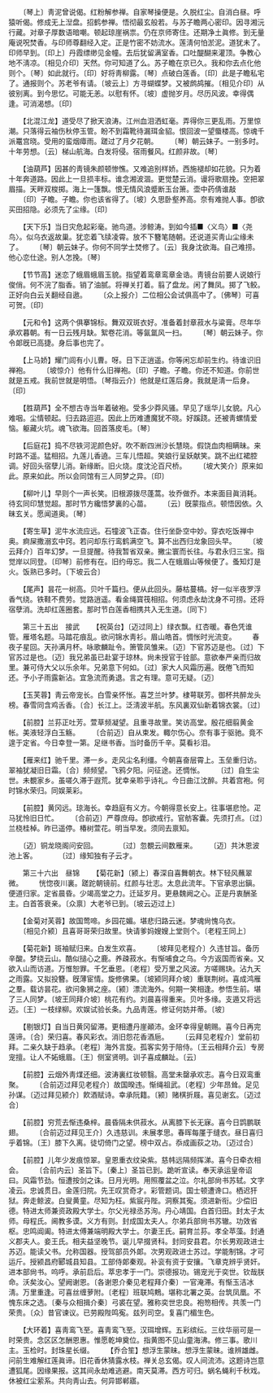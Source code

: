 <!-- { "loadSidebar": true } -->
　　〔琴上〕靑泥曾说偈。红粉解参禅。自家琴操便是。久脱红尘。自消白昼。呼猿听偈。修成无上湼盘。招鹤参禅。悟彻最玄般若。与苏子瞻两心密印。因寻湘沅行藏。对章子厚数语暗嘲。顿起琼崖祸祟。仍在京师寄住。还期净土眞修。到无量庵说呪焚香。与印师尊翻经入定。正是竹密不妨流水。莲淸何怕淤泥。道犹未了。印师早到。〔印上〕丹霞缥缈见金幢。去后犹留满室香。口吐醍醐来灌顶。争教心地不淸凉。〔相见介印〕天然。你可知道了么。苏子瞻在京已久。我和你去点化他则个。〔琴〕如此就行。〔印〕好将靑柳露。〔琴〕点破白莲香。〔印〕此是子瞻私宅了。通报则个。苏老爷有请。〔坡云上〕方寻蝴蝶梦。又被鹧鸪摧。〔相见介印〕从彼别离。到今思忆。可能无恙。以慰有怀。〔坡〕虚抛岁月。尽历风波。幸得偶逢。可消渴想。〔印〕 

　　【北混江龙】道受尽了掀天浪涛。江州血泪洒虹毫。弄得你三更乱雨。万里惊潮。只落得云袖伤秋停玉管。盼不到霜靴待漏珥金貂。恨回波一望蜃楼高。惊魂千派鼍宫晓。受用的蛮烟瘴雨。蹉过了月夕花朝。 
　　〔琴〕朝云妹子。一别多时。十年劳想。〔云〕梯山航海。白发将侵。宿雨餐风。红颜非故。〔琴〕 

　　【油葫芦】因甚的靑镜朱颜顿惨憔。又难追别样娇。西施褪却如花貌。只为着十年奔道路。因此上一旦损丰标。谁念湘波涸。更觉楚云消。谩将歌扇挽。空把翠眉描。天畔双梭掷。海上一篷飘。恨无情风浪蹙断玉台箫。壶中药倩谁敲 
　　〔印〕子瞻。子瞻。你也该省得了。〔坡〕久思卧壑养高。奈有难抛人事。卽欲买田招隐。必须先了尘缘。〔印〕 

　　【天下乐】当日灾危起彩毫。驰鸟道。涉鲸涛。到如今插■〈义鸟〉■〈尧鸟〉。似乌衣返故巢。犹恋着飞牍凌霄。放不下簪笔随朝。还说道买靑山尘缘未了。 
　　〔琴〕朝云妹子。你何不同学士焚修了。〔云〕我身沈欲海。自己难捞。他心恋仕途。别人怎挽。〔琴〕 

　　【节节高】迷恋了蛾眉蛾眉玉貌。指望着鸾章鸾章金诰。靑镜台前要人说娘行俊俏。何不浣了脂香。销了油腻。将禅关打着。翦了盘龙。闲了舞凤。掷了飞鲛。正好向白云关翻经自遨。 
　　〔众上报介〕二位相公会试俱高中了。〔佛琴〕可喜可贺。〔印〕 

　　【元和令】这两个俱搴锦标。舞双双斑衣好。准备着封章菽水与粱膏。尽年华承欢暮朝。有一日云残月缺。絮卷花消。等氤氲风一扫。 
　　〔琴〕朝云妹子。你令郞旣已高捷。身后事也完了。 

　　【上马娇】耀门闾有小儿曹。呀。日下正逍遥。你等闲忘却前生约。待谁识旧禅袍。 
　　〔坡惊介〕他有什么旧禅袍。〔印〕子瞻。子瞻。你还不知道。你前世就是五戒。我前世就是明悟。〔琴指云介〕他就是红莲后身。我就是淸一后身。〔印〕 

　　【胜葫芦】全不想古寺当年着破袍。受多少莽风骚。早见了瑶华儿女貌。凡心难咽。尘情顿起。归去路迢迢。因此上历难遭魔犹不晓。好蹊跷。还被靑螺情爱恼。躯藏火坑。魂飞欲海。回首落皮毛。〔琴〕 

　　【后庭花】捣不尽铁河泥颜色好。吹不断四洲沙长慧晓。假饶血肉相瞒昧。来时路不遥。猛相招。九莲儿香遶。三车儿悟超。笑娘行呈妖献笑。跳不出红裙腔调。好回头宿孽儿消。新缘断。旧火烧。度沈沦百尺桥。 
　　〔坡大笑介〕原来如此。原来如此。所以会同馆有三人同梦之异。〔印〕 

　　【柳叶儿】早则个一声长笑。旧根源拨尽蓬蒿。妆乔做乔。本来面目眞消耗。待玄同印慧觉超。那时节方纔悟梦裏的心苗。 
　　〔云〕旣蒙指点。顿悟因依。久昧玄关。愿闻道奥。〔琴〕 

　　【寄生草】泥牛水流应远。石犝波飞正杳。住行坐卧空中妙。穿衣吃饭禅中奥。痾屎撒溺玄中窍。若问却东行鸾鹤满空飞。算不出西归龙象回头早。 
　　〔坡云拜介〕百年幻梦。一旦提醒。待我暂省双亲。撇尘寰而长往。与君永归三宝。指觉岸以同登。〔印琴〕前修有在。旧约毋忘。我二人在蛾眉山等候便了。蚤知灯是火。饭熟已多时。〔下坡云合〕 

　　【尾声】昙花一树高。贝叶千篇扫。便从此回头。藤枯蔓槁。好一似半夜罗浮香气绕。铁鞋不费劳。觉路逍遥。看金绳寳筏相招。何须虑永劫沈身不可捞。还将宿孽消。洗却红莲圈套。那时节白莲香相携共入无生道。〔同下〕 

　　第三十五出　接武 
　　【祝英台】〔迈过同上〕绿衣飘。红杏暖。春色凭谁管。雁塔名题。马踏花痕乱。欲问锦水靑衫。眉山皓首。惆怅时光流变。 
　　春夜子星回。天孙满月杯。咏歌麟趾令。箫管凤雏来。〔迈〕下官苏迈是也。〔过〕下官苏过是也。〔迈〕我兄弟虽已赴宴于琼林。尙未授官于铨部。意欲奉严亲而归故里。兼可侍大父以乐余年。兄弟意下何如。〔过〕家大人风霜历遍。旣倦飞而知还。予小子雨露新沾。宜急流而勇退。言之有理。意可无疑。〔迈〕 

　　【玉芙蓉】靑云帝宠长。白雪亲怀怅。喜芝兰叶梦。棣萼联芳。御杯共醉龙头榜。春雪同含鸡舌香。〔合〕长江上。泛淸波半航。东风裏双仙新着锦衣裳。〔过〕 

　　【前腔】兰荪正吐芳。萱草频凝望。且重寻故里。笑访高堂。殷花细翦黄金帐。美液轻浮白玉觞。 
　　〔合前迈〕自从束发。輙尔伤心。奈有事于驱驰。竟不遑于定省。今日幸登一第。足继书香。当时备历千辛。莫看衫泪。 

　　【雁来红】驰千里。滞一乡。走风尘名利缰。今朝喜奋层霄上。玉垒重归访。翠袖犹凝旧日霜。〔合〕频频望。飞鸦夕阳。问征途。还惆怅。 
　　〔过〕自生尘世。未覩家乡。虽嗟久滞于遐荒。犹幸亲聆乎诗礼。今日曲江沈醉。共着宫袍。何时锦水荣归。同娱莱彩。 

　　【前腔】黄冈远。琼海长。幸趋庭有义方。今朝得意长安上。往事堪悲怆。疋马犹怜旧日忙。 
　　〔合前迈〕严尊庶母。卽欲戒行。官舫客囊。先须打点。〔过〕兰桡桂棹。昨已遥停。椿树萱花。明当早发。须同去禀知。 

　　〔迈〕铜龙晓阁问安回。　　　　〔过〕忽覩云间数雁来。 
　　〔迈〕共沐恩波池上客。　　　　〔过〕缘知独有子云才。 

　　第三十六出　昼锦 
　　【菊花新】〔颍上〕春深自喜舞朝衣。林下轻风蘸翠微。 
　　恍惚夜川裏。蹉跎朝镜前。红颜与壮志。太息此流年。下官承恩出鎭。便道归家。定省晨昏。少竭高堂之力。迁延岁月。更悬魏阙之心。正是丹衷酬圣主。白首答衰亲。〔众禀〕大老爷已到。〔坡云迈过上〕 

　　【金菊对芙蓉】故国莺啼。乡园花媚。堪悲归路云迷。梦魂尙愧乌衣。 
　　〔相见介颍〕且喜哥哥荣归故里。快请爹妈嫂嫂上堂则个。〔老程王同上〕 

　　【菊花新】斑袖赋归来。白发生欢喜。 
　　〔坡拜见老程介〕久违甘旨。备历辛酸。梦绕云山。酷似搥心之鹿。养疎菽水。有惭哺食之乌。今方返国而省亲。又欲入山而访道。万惟恕罪。千乞垂恩。〔老程〕受万里之风波。方嗟赐玦。沾九天之雨露。又拟投簪。旣薄宦情。旋修佛果。〔坡颍同拜介坡〕重联荆树。喜成鸿雁之羣。载访昙花。欲问象狮之座。〔颍〕漂流海外。何期一笑相逢。参悟生前。堪了三人同梦。〔坡王同拜介坡〕桃花有约。刘晨喜得重来。贝叶多缘。支遁又将远迈。〔王〕一枝绿柳。欢娱试验长条。九品靑莲。修证何妨并蒂。〔坡〕 

　　【剔银灯】自当日黄冈留滞。更相遭丹崖顚沛。金环幸得皇朝赐。喜今日再完莲谛。〔合〕荣归喜。春风彩衣。消旧怨花香酒巵。 
　　〔云拜见老程介〕堂前初拜。二亲久缺于趋承。〔老程〕海外言旋。孤客实劳于陪侍。〔王云相拜介云〕专房宠擅。让人不妬蛾眉。〔王〕侧室贤明。训子喜成麟趾。〔云〕 

　　【前腔】云烟外靑煤还细。波涛裏红妆顿翳。高堂未罄承欢志。喜今日双鸾重聚。 
　　〔合前迈过拜见老程介〕故国暌违。惭绳祖武。〔老程〕少年昂耸。足见孙谋。〔迈过拜见颍介〕飮酒赋诗。幸承阮籍。〔颍〕赌棋折屐。喜见谢玄。〔迈过合〕 

　　【前腔】穷荒去惭违桑梓。晨昏隔未供菽水。从离膝下长无寐。喜今日鹍鹏联翅。 
　　〔合前迈过拜见王介〕久违慈训。未展孝思。春晖每厪于缝衣。昼日喜归乎着锦。〔王〕膝下久离。徒切倚门之望。榜中双占。忝成画荻之功。〔迈过合〕 

　　【前腔】儿年少发痕惊翠。皇恩重衣纹染紫。慈帏远隔频挥涕。喜今日牵衣相会。 
　　〔合前内云〕圣旨下。〔秦上〕圣旨已到。跪听宣读。奉天承运皇帝诏曰。风霜节劲。恒遭按剑之诛。日月光明。用照覆盆之泣。尔礼部尙书苏轼。文字凌云。忠诚贯日。金莲归院。先王叹赏奇才。彩管题词。国士顿遭谗口。栖迟犴狱。奔走鲸波。白叟黄童。尽知为枉。紫宸丹陛。洞察其寃。须进新衔。少偿旧德。特进太师兼资政殿大学士。尔父光禄丞苏洵。丹心靖国。白首归田。封太子太师。母程氏。阃教多谟。义方有则。封成国太夫人。尔弟兵部尙书苏辙。功效省枢。忠鸣阊阖。特进太傅兼端明殿大学士。尔妻王氏。嗣育兰荪。孝全苹藻。封通义郡夫人。妾王氏。相夫益坚晚节。诞儿早掇贤科。封同安县君。尔长男观政进士苏迈。能读父书。允称国器。授驾部员外郞。次男观政进士苏过。学能制锦。才可运斤。授颍昌府郾城县知县。工部侍郞秦观。补衮有资于安攘。飞章克辨乎贤奸。进本部尙书。呜呼。承前启后。萃忠孝于一门。崇德报功。锡宠光于奕世。钦哉朕命。沃矣汝心。望阙谢恩。〔各谢恩介秦见老程拜介秦〕一官淹滞。有惭玉洁冰淸。万里重逢。可喜丝缠萝附。〔老程〕班联鸠鷞。堪称北署之英。台筑凤凰。不愧东床之选。〔秦与众相揖介秦〕弓裘在望。雅称奕世忠良。袍笏相传。共羡一门荣贵。〔众〕昔官谏议。已劳殿陛鸣寃。兹列司空。复喜门楣生色。 

　　【大环着】喜靑鸾飞至。喜靑鸾飞至。汉珥增辉。五彩缤纭。三纹华丽可是一时荣贵。念区区怎酬恩惠。惟愿乾坤奠位。指黄图不见山童海沸。修三事。歌川主。玉检时。封珠星长缀。 
　　【乔合笙】想浮生蒙昧。想浮生蒙昧。谁辨雄雌。问前生难解红莲眞谛。旧花香休猜露水枝。禅关总玄偈。叹人间流沛。这题诗岂意遭狐尾。因缘果报。这其间永劫难逃避。南天莫滞。西方可归。蜗名蝇利千秋戏。休被红尘萦系。共向靑山去。何异邯郸寤。 
